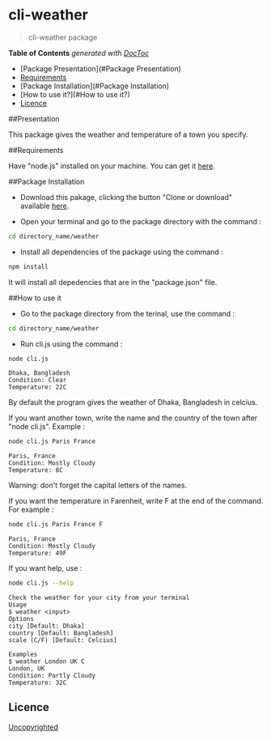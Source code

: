 # cli-weather

> cli-weather package

**Table of Contents**  *generated with [DocToc](https://github.com/thlorenz/doctoc)*

- [Package Presentation](#Package Presentation)
- [Requirements](#Requirements)
- [Package Installation](#Package Installation)
- [How to use it?](#How to use it?)
- [Licence](#licence)

##Presentation

This package gives the weather and temperature of a town you specify.

##Requirements

Have "node.js" installed on your machine. You can get it [here](https://nodejs.org/en/).

##Package Installation
- Download this pakage, clicking the button "Clone or download" available [here](https://github.com/92bondstreet/rdd-cdd-tdd).

- Open your terminal and go to the package directory with the command :
```sh
cd directory_name/weather
```
- Install all dependencies of the package using the command :
```sh
npm install
```
It will install all depedencies that are in the "package.json" file.


##How to use it
- Go to the package directory from the terinal, use the command :
```sh
cd directory_name/weather
```
- Run cli.js using the command :
```sh
node cli.js
```
```
Dhaka, Bangladesh
Condition: Clear
Temperature: 22C
```

By default the program gives the weather of Dhaka, Bangladesh in celcius. 

If you want another town, write the name and the country of the town after "node cli.js". Example :
```sh
node cli.js Paris France
```

```
Paris, France
Condition: Mostly Cloudy
Temperature: 8C
```

Warning: don't forget the capital letters of the names.

If you want the temperature in Farenheit, write F at the end of the command. For example :
```sh
node cli.js Paris France F
```
```
Paris, France
Condition: Mostly Cloudy
Temperature: 49F
```


If you want help, use :
```sh
node cli.js --help
```

```
Check the weather for your city from your terminal
Usage
$ weather <input>
Options
city [Default: Dhaka]
country [Default: Bangladesh]
scale (C/F) [Default: Celcius]

Examples
$ weather London UK C
London, UK
Condition: Partly Cloudy
Temperature: 32C
```


## Licence
[Uncopyrighted](http://zenhabits.net/uncopyright/)
